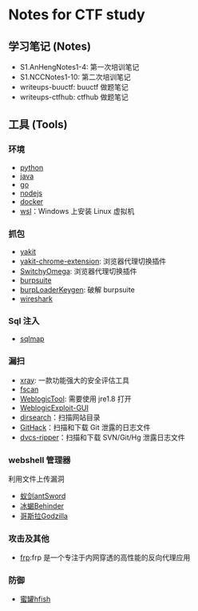 # Notes for CTF study

## 学习笔记 (Notes)
- S1.AnHengNotes1-4: 第一次培训笔记
- S1.NCCNotes1-10: 第二次培训笔记
- writeups-buuctf: buuctf 做题笔记
- writeups-ctfhub: ctfhub 做题笔记

## 工具 (Tools)

### 环境
- [python](https://www.python.org/downloads/)
- [java](https://www.oracle.com/java/technologies/downloads/)
- [go](https://golang.google.cn/dl/)
- [nodejs](https://github.com/nvm-sh/nvm)
- [docker](https://www.docker.com/)
- [wsl](https://learn.microsoft.com/zh-cn/windows/wsl/install)：Windows 上安装 Linux 虚拟机

### 抓包
- [yakit](https://github.com/yaklang/yakit)
- [yakit-chrome-extension](https://github.com/yaklang/yaklang-chrome-extension): 浏览器代理切换插件
- [SwitchyOmega](https://github.com/FelisCatus/SwitchyOmega): 浏览器代理切换插件
- [burpsuite](https://portswigger.net/burp/releases/professional-community-2025-1-3)
- [burpLoaderKeygen](https://github.com/WankkoRee/BurpLoaderKeygenCnF): 破解 burpsuite
- [wireshark](https://www.wireshark.org/download.html)

### Sql 注入
- [sqlmap](https://github.com/sqlmapproject/sqlmap)

### 漏扫
- [xray](https://github.com/chaitin/xray): 一款功能强大的安全评估工具
- [fscan](https://github.com/shadow1ng/fscan)
- [WeblogicTool](https://github.com/KimJun1010/WeblogicTool): 需要使用 jre1.8 打开
- [WeblogicExploit-GUI](https://github.com/sp4zcmd/WeblogicExploit-GUI)
- [dirsearch](https://github.com/maurosoria/dirsearch)：扫描网站目录
- [GitHack](https://github.com/lijiejie/GitHack)：扫描和下载 Git 泄露的日志文件
- [dvcs-ripper](https://github.com/kost/dvcs-ripper)：扫描和下载 SVN/Git/Hg 泄露日志文件

### webshell 管理器
利用文件上传漏洞
- [蚁剑antSword](https://github.com/AntSwordProject/antSword)
- [冰蝎Behinder](https://github.com/rebeyond/Behinder)
- [哥斯拉Godzilla](https://github.com/BeichenDream/Godzilla)

### 攻击及其他
- [frp](https://github.com/fatedier/frp):frp 是一个专注于内网穿透的高性能的反向代理应用

### 防御
- [蜜罐hfish](https://hfish.net/#/)
